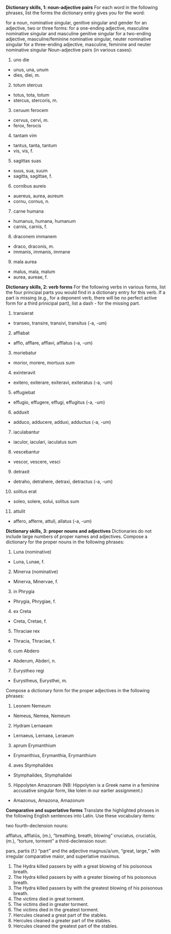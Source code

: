 **Dictionary skills, 1: noun-adjective pairs**
For each word in the following phrases, list the forms the dictionary entry gives you for the word:

for a noun, nominative singular, genitive singular and gender
for an adjective, two or three forms:
for a one-ending adjective, masculine nominative singular and masculine genitive singular
for a two-ending adjective, masculine/feminine nominative singular, neuter nominative singular
for a three-ending adjective, masculine, feminine and neuter nominative singular
Noun-adjective pairs (in various cases):

1. uno die
- unus, una, unum
- dies, diei, m.

2. totum stercus
- totus, tota, totum
- stercus, stercoris, m. 
3. ceruum ferocem
- cervus, cervi, m.
- ferox, ferocis 
4. tantam vim
- tantus, tanta, tantum
- vis, vis, f.
5. sagittas suas
- suus, sua, suum
- sagitta, sagittae, f.
6. cornibus aureis
- auereus, aurea, aureum
- cornu, cornus, n.
7. carne humana
- humanus, humana, humanum 
- carnis, carnis, f.
8. draconem immanem
- draco, draconis, m.
- immanis, immanis, immane
9. mala aurea
- malus, mala, malum
- aurea, aureae, f.

**Dictionary skills, 2: verb forms**
For the following verbs in various forms, list the four principal parts you would find in a dictionary entry for this verb. If a part is missing (e.g., for a deponent verb, there will be no perfect active form for a third prinicipal part), list a dash - for the missing part.

1. transierat
- transeo, transire, transivi, transitus (-a, -um)
2. afflabat
- afflo, afflare, afflavi, afflatus (-a, -um)
3. moriebatur
- morior, morere, mortuus sum
4. exinteravit
- exitero, exiterare, exiteravi, exiteratus (-a, -um)
5. effugiebat
- effugio, effugere, effugi, effugitus (-a, -um)
6. adduxit
- adduco, adducere, adduxi, adductus (-a, -um)
7. iaculabantur
- iaculor, iaculari, iaculatus sum
8. vescebantur
- vescor, vescere, vesci
9. detraxit
- detraho, detrahere, detraxi, detractus (-a, -um)
10. solitus erat
-  soleo, solere, solui, solitus sum
11. attulit
- affero, afferre, attuli, allatus (-a, -um)

**Dictionary skills, 3: proper nouns and adjectives**
Dictionaries do not include large numbers of proper names and adjectives. Compose a dictionary for the proper nouns in the following phrases:

1. Luna (nominative)
- Luna, Lunae, f.

2. Minerva (nominative)
- Minerva, Minervae, f. 

3. in Phrygia
- Phrygia, Phrygiae, f. 

4. ex Creta
- Creta, Cretae, f. 

5. Thraciae rex
- Thracia, Thraciae, f.

6. cum Abdero
-  Abderum, Abderi, n. 

7. Eurystheo regi
- Eurystheus, Eurysthei, m. 

Compose a dictionary form for the proper adjectives in the following phrases:

1. Leonem Nemeum
- Nemeus, Nemea, Nemeum 
2. Hydram Lernaeam
- Lernaeus, Lernaea, Leraeum
3. aprum Erymanthium
- Erymanthius, Erymanthia, Erymanthium
4. aves Stymphalides
- Stymphalides, Stymphalidei
5. Hippolyten Amazonam (NB: Hippolyten is a Greek name in a feminine accusative singular form, like Iolen in our earlier assignment.)
- Amazonus, Amazona, Amazonum 

**Comparative and superlative forms**
Translate the highlighted phrases in the following English sentences into Latin. Use these vocabulary items:

two fourth-declension nouns:

afflatus, afflatūs, (m.), “breathing, breath, blowing”
cruciatus, cruciatūs, (m.), “torture, torment”
a third-declension noun:

pars, partis (f.) “part”
and the adjective magnus/a/um, “great, large,” with irregular comparative maior, and superlative maximus.

1. The Hydra killed passers by with a great blowing of his poisonous breath.
2. The Hydra killed passers by with a greater blowing of his poisonous breath.
3. The Hydra killed passers by with the greatest blowing of his poisonous breath.
4. The victims died in great torment.
5. The victims died in greater torment.
6. The victims died in the greatest torment.
7. Hercules cleaned a great part of the stables.
8. Hercules cleaned a greater part of the stables.
9. Hercules cleaned the greatest part of the stables.
